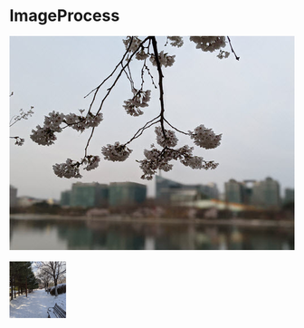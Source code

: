 # ImageProcess

<img src='images/picture36.jpg'></img>
<br><br>
<img src='images/picture37.jpg' width=100 height=100></img>



